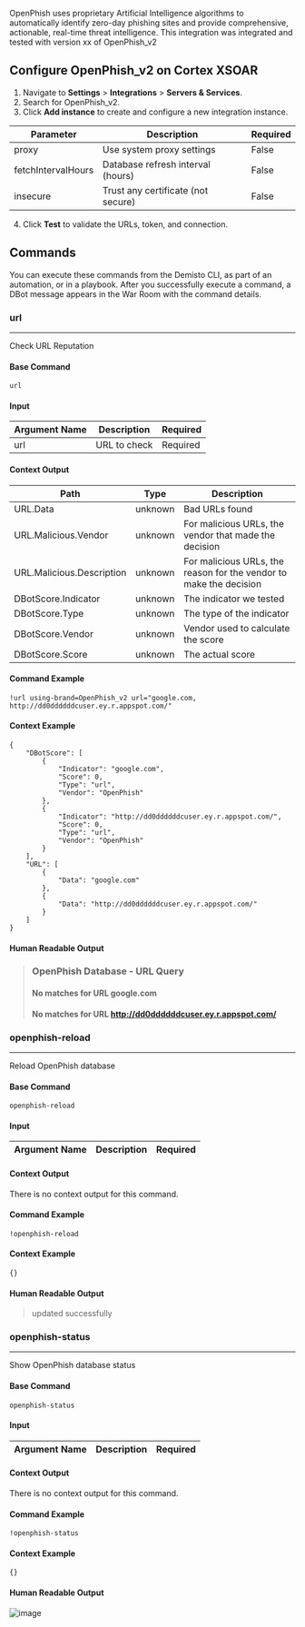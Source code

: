 OpenPhish uses proprietary Artificial Intelligence algorithms to automatically identify zero-day phishing sites and provide comprehensive, actionable, real-time threat intelligence.
This integration was integrated and tested with version xx of OpenPhish_v2
## Configure OpenPhish_v2 on Cortex XSOAR

1. Navigate to **Settings** > **Integrations** > **Servers & Services**.
2. Search for OpenPhish_v2.
3. Click **Add instance** to create and configure a new integration instance.

| **Parameter** | **Description** | **Required** |
| --- | --- | --- |
| proxy | Use system proxy settings | False |
| fetchIntervalHours | Database refresh interval \(hours\) | False |
| insecure | Trust any certificate \(not secure\) | False |

4. Click **Test** to validate the URLs, token, and connection.
## Commands
You can execute these commands from the Demisto CLI, as part of an automation, or in a playbook.
After you successfully execute a command, a DBot message appears in the War Room with the command details.
### url
***
Check URL Reputation


#### Base Command

`url`
#### Input

| **Argument Name** | **Description** | **Required** |
| --- | --- | --- |
| url | URL to check | Required | 


#### Context Output

| **Path** | **Type** | **Description** |
| --- | --- | --- |
| URL.Data | unknown | Bad URLs found | 
| URL.Malicious.Vendor | unknown | For malicious URLs, the vendor that made the decision | 
| URL.Malicious.Description | unknown | For malicious URLs, the reason for the vendor to make the decision | 
| DBotScore.Indicator | unknown | The indicator we tested | 
| DBotScore.Type | unknown | The type of the indicator | 
| DBotScore.Vendor | unknown | Vendor used to calculate the score | 
| DBotScore.Score | unknown | The actual score | 


#### Command Example
```!url using-brand=OpenPhish_v2 url="google.com, http://dd0ddddddcuser.ey.r.appspot.com/"```

#### Context Example
```
{
    "DBotScore": [
        {
            "Indicator": "google.com",
            "Score": 0,
            "Type": "url",
            "Vendor": "OpenPhish"
        },
        {
            "Indicator": "http://dd0ddddddcuser.ey.r.appspot.com/",
            "Score": 0,
            "Type": "url",
            "Vendor": "OpenPhish"
        }
    ],
    "URL": [
        {
            "Data": "google.com"
        },
        {
            "Data": "http://dd0ddddddcuser.ey.r.appspot.com/"
        }
    ]
}
```

#### Human Readable Output

>### OpenPhish Database - URL Query
>#### No matches for URL google.com
>#### No matches for URL http://dd0ddddddcuser.ey.r.appspot.com/


### openphish-reload
***
Reload OpenPhish database


#### Base Command

`openphish-reload`
#### Input

| **Argument Name** | **Description** | **Required** |
| --- | --- | --- |


#### Context Output

There is no context output for this command.

#### Command Example
```!openphish-reload```

#### Context Example
```
{}
```

#### Human Readable Output

>updated successfully

### openphish-status
***
Show OpenPhish database status


#### Base Command

`openphish-status`
#### Input

| **Argument Name** | **Description** | **Required** |
| --- | --- | --- |


#### Context Output

There is no context output for this command.

#### Command Example
```!openphish-status```

#### Context Example
```
{}
```

#### Human Readable Output

![image](https://user-images.githubusercontent.com/71636766/94807766-c5c92a80-03f8-11eb-9339-d8e399d895c5.png)
